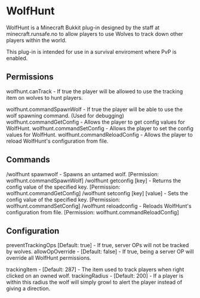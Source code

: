 WolfHunt
========

WolfHunt is a Minecraft Bukkit plug-in designed by the staff at minecraft.runsafe.no to allow players to use Wolves to track down other players within the world.

This plug-in is intended for use in a survival enviroment where PvP is enabled.

Permissions
-----------

wolfhunt.canTrack - If true the player will be allowed to use the tracking item on wolves to hunt players.

wolfhunt.commandSpawnWolf - If true the player will be able to use the wolf spawning command. (Used for debugging)
wolfhunt.commandGetConfig - Allows the player to get config values for WolfHunt.
wolfhunt.commandSetConfig - Allows the player to set the config values for WolfHunt.
wolfhunt.commandReloadConfig - Allows the player to reload WolfHunt's configuration from file.

Commands
--------

/wolfhunt spawnwolf - Spawns an untamed wolf. [Permission: wolfhunt.commandSpawnWolf]
/wolfhunt getconfig [key] - Returns the config value of the specified key. [Permission: wolfhunt.commandGetConfig]
/wolfhunt setconfig [key] [value] - Sets the config value of the specified key. [Permission: wolfhunt.commandSetConfig]
/wolfhunt reloadconfig - Reloads WolfHunt's configuration from file. [Permission: wolfhunt.commandReloadConfig]

Configuration
--------

preventTrackingOps [Default: true] - If true, server OPs will not be tracked by wolves.
allowOpOverride - [Default: false] - If true, being a server OP will override all WolfHunt permissions.

trackingItem - [Default: 287] - The item used to track players when right clicked on an owned wolf.
trackingRadius - [Default: 200] - If a player is within this radius the wolf will simply growl to alert the player instead of giving a direction.